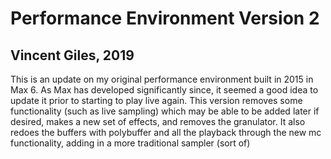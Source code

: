 # Performance Environment Version 2
## Vincent Giles, 2019

This is an update on my original performance environment built in 2015 in Max 6. 
As Max has developed significantly since, it seemed a good idea to update it prior to starting to play live again.
This version removes some functionality (such as live sampling) which may be able to be added later if desired, makes a new set of effects, and removes the granulator.
It also redoes the buffers with polybuffer and all the playback through the new mc functionality, adding in a more traditional sampler (sort of)